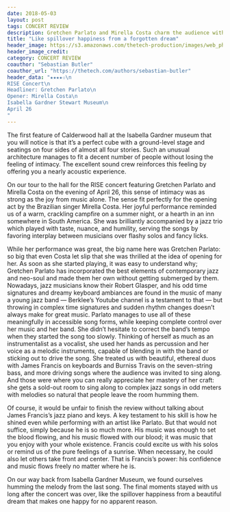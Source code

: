 ```yaml
---
date: 2018-05-03
layout: post
tags: CONCERT REVIEW
description: Gretchen Parlato and Mirella Costa charm the audience with their intimate performance
title: "Like spillover happiness from a forgotten dream"
header_image: https://s3.amazonaws.com/thetech-production/images/web_photos/web/8589_nshafiul_gretchen.jpg?1525213683
header_image_credit:   
category: CONCERT REVIEW
coauthor: "Sebastian Butler"
coauthor_url: "https://thetech.com/authors/sebastian-butler"
header_data: "★★★★✩\n
RISE Concert\n
Headliner: Gretchen Parlato\n
Opener: Mirella Costa\n
Isabella Gardner Stewart Museum\n
April 26
"
---
```


The first feature of Calderwood hall at the Isabella Gardner museum that you will notice is that it’s a perfect cube with a ground-level stage and seatings on four sides of almost all four stories.<!--break--> Such an unusual architecture manages to fit a decent number of people without losing the feeling of intimacy. The excellent sound crew reinforces this feeling by offering you a nearly acoustic experience.

On our tour to the hall for the RISE concert featuring Gretchen Parlato and Mirella Costa on the evening of April 26, this sense of intimacy was as strong as the joy from music alone. The sense fit perfectly for the opening act by the Brazilian singer Mirella Costa. Her joyful performance reminded us of a warm, crackling campfire on a summer night, or a hearth in an inn somewhere in South America. She was brilliantly accompanied by a jazz trio which played with taste, nuance, and humility, serving the songs by favoring interplay between musicians over flashy solos and fancy licks.

While her performance was great, the big name here was Gretchen Parlato: so big that even Costa let slip that she was thrilled at the idea of opening for her. As soon as she started playing, it was easy to understand why; Gretchen Parlato has incorporated the best elements of contemporary jazz and neo-soul and made them her own without getting submerged by them. Nowadays, jazz musicians know their Robert Glasper, and his odd time signatures and dreamy keyboard ambiances are found in the music of many a young jazz band — Berklee’s Youtube channel is a testament to that — but throwing in complex time signatures and sudden rhythm changes doesn’t always make for great music. Parlato manages to use all of these meaningfully in accessible song forms, while keeping complete control over her music and her band. She didn’t hesitate to correct the band’s tempo when they started the song too slowly. Thinking of herself as much as an instrumentalist as a vocalist, she used her hands as percussion and her voice as a melodic instruments, capable of blending in with the band or sticking out to drive the song. She treated us with beautiful, ethereal duos with James Francis on keyboards and Burniss Travis on the seven-string bass, and more driving songs where the audience was invited to sing along. And those were where you can really appreciate her mastery of her craft: she gets a sold-out room to sing along to complex jazz songs in odd meters with melodies so natural that people leave the room humming them.

Of course, it would be unfair to finish the review without talking about James Francis’s jazz piano and keys. A key testament to his skill is how he shined even while performing with an artist like Parlato. But that would not suffice, simply because he is so much more. His music was enough to set the blood flowing, and his music flowed with our blood; it was music that you enjoy with your whole existence. Francis could excite us with his solos or remind us of the pure feelings of a sunrise. When necessary, he could also let others take front and center. That is Francis’s power: his confidence and music flows freely no matter where he is.

On our way back from Isabella Gardner Museum, we found ourselves humming the melody from the last song. The final moments stayed with us long after the concert was over, like the spillover happiness from a beautiful dream that makes one happy for no apparent reason.

